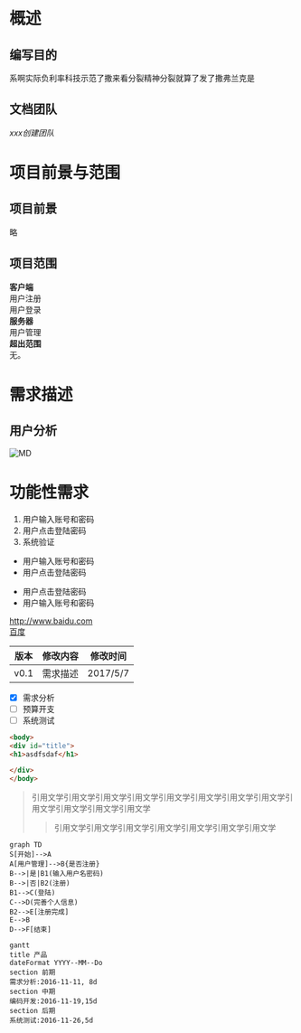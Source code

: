 # 概述
## 编写目的
系啊实际负利率科技示范了撒来看分裂精神分裂就算了发了撒弗兰克是
## 文档团队
*xxx创建团队*
# 项目前景与范围
## 项目前景
略
## 项目范围
**客户端**  
用户注册  
用户登录  
**服务器**  
用户管理  
**超出范围**  
   无。
# 需求描述
## 用户分析  
![MD](http://i0.hdslb.com/video/0f/0f3784793eafe66c6022b25f59f37bda.jpg)
# 功能性需求
1. 用户输入账号和密码
2. 用户点击登陆密码
3. 系统验证

- 用户输入账号和密码
- 用户点击登陆密码
+ 用户点击登陆密码
+ 用户输入账号和密码

<http://www.baidu.com>  
[百度](http://www.baidu.com)

版本|修改内容|修改时间
---|---|---
v0.1|需求描述|2017/5/7

- [x] 需求分析
- [ ] 预算开支
- [ ] 系统测试

```html
<body>
<div id="title">
<h1>asdfsdaf</h1>

</div>
</body>
```
>引用文学引用文学引用文学引用文学引用文学引用文学引用文学引用文学引用文学引用文学引用文学引用文学
>>引用文学引用文学引用文学引用文学引用文学引用文学引用文学

```
graph TD
S[开始]-->A
A[用户管理]-->B{是否注册}
B-->|是|B1(输入用户名密码)
B-->|否|B2(注册)
B1-->C(登陆)
C-->D(完善个人信息)
B2-->E[注册完成]
E-->B
D-->F[结束]
```

```
gantt
title 产品
dateFormat YYYY--MM--Do
section 前期
需求分析:2016-11-11, 8d
section 中期
编码开发:2016-11-19,15d
section 后期
系统测试:2016-11-26,5d
```
